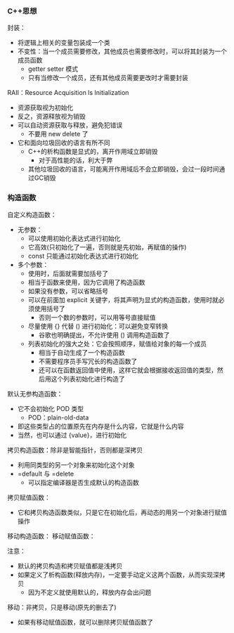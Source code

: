 ### C++思想

封装：
- 将逻辑上相关的变量包装成一个类
- 不变性：当一个成员需要修改，其他成员也需要修改时，可以将其封装为一个成员函数
	- getter setter 模式
	- 只有当修改一个成员，还有其他成员需要更改时才需要封装

RAII：Resource Acquisition ls Initialization
- 资源获取视为初始化
- 反之，资源释放视为销毁
- 可以自动资源获取与释放，避免犯错误
	- 不要用 new delete 了
- 它和面向垃圾回收的语言有所不同
	- C++的析构函数是显式的，离开作用域立即销毁
		- 对于高性能的话，利大于弊
	- 其他垃圾回收的语言，可能离开作用域后不会立即销毁，会过一段时间通过GC销毁

### 构造函数

自定义构造函数：
- 无参数：
	- 可以使用初始化表达式进行初始化
	- 它高效(只初始化了一遍，否则就是先初始，再赋值的操作)
	- const 只能通过初始化表达式进行初始化
- 多个参数：
	- 使用时，后面就需要加括号了
	- 相当于函数来使用，因为它调用了构造函数
	- 如果没有参数，可以省略括号
	- 可以在前面加 explicit 关键字，将其声明为显式的构造函数，使用时就必须使用括号了
		- 否则一个数的参数时，可以用等号直接赋值
	- 尽量使用 {} 代替 () 进行初始化：可以避免变窄转换
		- 谷歌也明确提出，不允许使用 () 调用构造函数了
	- 列表初始化的强大之处：它会按照顺序，赋值给对象的每一个成员
		- 相当于自动生成了一个构造函数
		- 不需要程序员手写冗长的构造函数了
		- 还可以在函数返回值中使用，这样它就会根据接收返回值的类型，然后用这个列表初始化进行构造了

默认无参构造函数：
- 它不会初始化 POD 类型
	- POD：plain-old-data
- 即这些类型占的位置原先在内存是什么内容，它就是什么内容
- 当然，也可以通过 {value}，进行初始化

拷贝构造函数：除非是智能指针，否则都是深拷贝
- 利用同类型的另一个对象来初始化这个对象
- =default 与 =delete
	- 可以指定编译器是否生成默认的构造函数

拷贝赋值函数：
- 它和拷贝构造函数类似，只是它在初始化后，再动态的用另一个对象进行赋值操作

移动构造函数：
移动赋值函数：

注意：
- 默认的拷贝构造和拷贝赋值都是浅拷贝
- 如果定义了析构函数(释放内存)，一定要手动定义这两个函数，从而实现深拷贝
	- 因为不定义就使用默认的，释放内存会出问题

移动：非拷贝，只是移动(原先的删去了)
- 如果有移动赋值函数，就可以删除拷贝赋值函数了